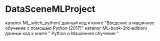 # DataSceneMLProject

каталог ML_witch_python/ данный код к книге "Введение в машинное обучение с помощью Python [2017]"
каталог ML-book-3rd-edition/данный код к книге " Python и Машинное обучение "

